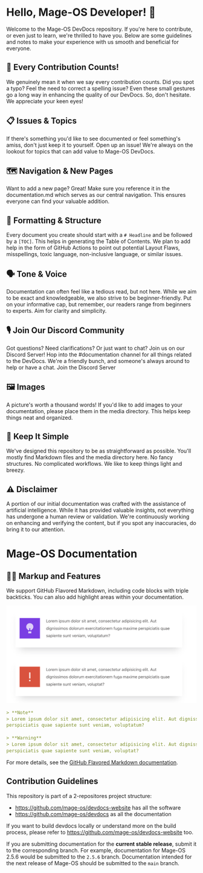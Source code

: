 # Hello, Mage-OS Developer! 👋

Welcome to the Mage-OS DevDocs repository. If you're here to contribute, or even just to learn, we're thrilled to have
you. Below are some guidelines and notes to make your experience with us smooth and beneficial for everyone.

## 🎉 Every Contribution Counts!

We genuinely mean it when we say every contribution counts. Did you spot a typo? Feel the need to correct a spelling
issue? Even these small gestures go a long way in enhancing the quality of our DevDocs. So, don't hesitate. We
appreciate your keen eyes!

## 📋 Issues & Topics

If there's something you'd like to see documented or feel something's amiss, don't just keep it to yourself. Open up an
issue! We're always on the lookout for topics that can add value to Mage-OS DevDocs.

## 🗺 Navigation & New Pages

Want to add a new page? Great! Make sure you reference it in the documentation.md which serves as our central
navigation. This ensures everyone can find your valuable addition.

## 📄 Formatting & Structure

Every document you create should start with a `# Headline` and be followed by a `[TOC]`. This helps in generating the
Table of Contents. We plan to add help in the form of GitHub Actions to point out potential Layout Flaws, misspellings,
toxic language, non-inclusive language, or similar issues.

## 🗣 Tone & Voice

Documentation can often feel like a tedious read, but not here. While we aim to be exact and knowledgeable, we also
strive to be beginner-friendly. Put on your informative cap, but remember, our readers range from beginners to experts.
Aim for clarity and simplicity.

## 🎙 Join Our Discord Community

Got questions? Need clarifications? Or just want to chat? Join us on our Discord Server! Hop into the #documentation
channel for all things related to the DevDocs. We're a friendly bunch, and someone's always around to help or have a
chat. Join the Discord Server

## 🖼 Images

A picture's worth a thousand words! If you'd like to add images to your documentation, please place them in the media
directory. This helps keep things neat and organized.

## 🚀 Keep It Simple

We've designed this repository to be as straightforward as possible. You'll mostly find Markdown files and the media
directory here. No fancy structures. No complicated workflows. We like to keep things light and breezy.

## ⚠️ Disclaimer

A portion of our initial documentation was crafted with the assistance of artificial intelligence. While it has provided
valuable insights, not everything has undergone a human review or validation. We're continuously working on enhancing
and verifying the content, but if you spot any inaccuracies, do bring it to our attention.

# Mage-OS Documentation

## 💅🏻 Markup and Features

We support GitHub Flavored Markdown, including code blocks with triple backticks. You can also add highlight areas
within your documentation.

![Preview of Markdown rendered Info Boxes](media%2Fpreview_of_info_boxes.png)

```markdown
> **Note**  
> Lorem ipsum dolor sit amet, consectetur adipisicing elit. Aut dignissimos dolorum exercitationem fuga maxime
perspiciatis quae sapiente sunt veniam, voluptatum?

> **Warning**  
> Lorem ipsum dolor sit amet, consectetur adipisicing elit. Aut dignissimos dolorum exercitationem fuga maxime
perspiciatis quae sapiente sunt veniam, voluptat?
```

For more details, see
the [GitHub Flavored Markdown documentation](https://help.github.com/articles/github-flavored-markdown/).

## Contribution Guidelines

This repository is part of a 2-repositores project structure:
- https://github.com/mage-os/devdocs-website has all the software
- https://github.com/mage-os/devdocs as all the documentation

If you want to build devdocs locally or understand more on the build process, please refer to https://github.com/mage-os/devdocs-website too.

If you are submitting documentation for the **current stable release**, submit it to the corresponding branch. For
example, documentation for Mage-OS 2.5.6 would be submitted to the `2.5.6` branch. Documentation intended for the next
release of Mage-OS should be submitted to the `main` branch.
